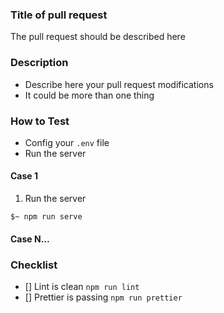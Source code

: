 ### Title of pull request

The pull request should be described here

### Description

- Describe here your pull request modifications
- It could be more than one thing

### How to Test

- Config your `.env` file
- Run the server

#### Case 1

1. Run the server
```shell
$~ npm run serve
```

#### Case N...

### Checklist
- [] Lint is clean `npm run lint`
- [] Prettier is passing `npm run prettier`
